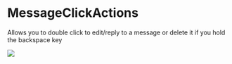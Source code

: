 # MessageClickActions

Allows you to double click to edit/reply to a message or delete it if you hold the backspace key

![](https://github.com/Rivercord/Rivercord/assets/55940580/6885aca2-4021-4910-b636-bb40f877a816)
